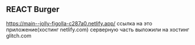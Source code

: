 ## REACT Burger
https://main--jolly-figolla-c287a0.netlify.app/ ссылка на  это приложение(хостинг netlify.com)
серверную часть выложили на хостинг glitch.com